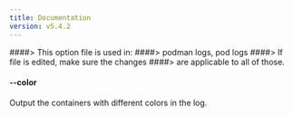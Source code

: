 ```yaml
---
title: Documentation
version: v5.4.2
---
```


####> This option file is used in:
####>   podman logs, pod logs
####> If file is edited, make sure the changes
####> are applicable to all of those.
#### **--color**

Output the containers with different colors in the log.

